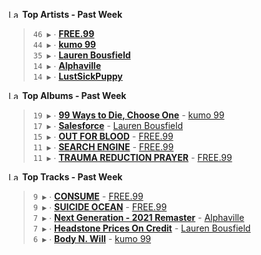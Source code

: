 <!--START_LASTFM_ARTISTS:{"period": "7day", "rows": 5}-->
<a href="https://last.fm" target="_blank"><img src="https://user-images.githubusercontent.com/17434202/215290617-e793598d-d7c9-428f-9975-156db1ba89cc.svg" alt="Last.fm Logo" width="18" height="13"/></a> **Top Artists - Past Week**

> `46 ▶️` ∙ **[FREE.99](https://www.last.fm/music/FREE.99)**<br/>
> `44 ▶️` ∙ **[kumo 99](https://www.last.fm/music/kumo+99)**<br/>
> `35 ▶️` ∙ **[Lauren Bousfield](https://www.last.fm/music/Lauren+Bousfield)**<br/>
> `14 ▶️` ∙ **[Alphaville](https://www.last.fm/music/Alphaville)**<br/>
> `14 ▶️` ∙ **[LustSickPuppy](https://www.last.fm/music/LustSickPuppy)**<br/>
<!--END_LASTFM_ARTISTS-->

<!--START_LASTFM_ALBUMS:{"period": "7day", "rows": 5}-->
<a href="https://last.fm" target="_blank"><img src="https://user-images.githubusercontent.com/17434202/215290617-e793598d-d7c9-428f-9975-156db1ba89cc.svg" alt="Last.fm Logo" width="18" height="13"/></a> **Top Albums - Past Week**

> `19 ▶️` ∙ **[99 Ways to Die, Choose One](https://www.last.fm/music/kumo+99/99+Ways+to+Die,+Choose+One)** - [kumo 99](https://www.last.fm/music/kumo+99)<br/>
> `17 ▶️` ∙ **[Salesforce](https://www.last.fm/music/Lauren+Bousfield/Salesforce)** - [Lauren Bousfield](https://www.last.fm/music/Lauren+Bousfield)<br/>
> `15 ▶️` ∙ **[OUT FOR BLOOD](https://www.last.fm/music/FREE.99/OUT+FOR+BLOOD)** - [FREE.99](https://www.last.fm/music/FREE.99)<br/>
> `11 ▶️` ∙ **[SEARCH ENGINE](https://www.last.fm/music/FREE.99/SEARCH+ENGINE)** - [FREE.99](https://www.last.fm/music/FREE.99)<br/>
> `11 ▶️` ∙ **[TRAUMA REDUCTION PRAYER](https://www.last.fm/music/FREE.99/TRAUMA+REDUCTION+PRAYER)** - [FREE.99](https://www.last.fm/music/FREE.99)<br/>
<!--END_LASTFM_ALBUMS-->

<!--START_LASTFM_TRACKS:{"period": "7day", "rows": 5}-->
<a href="https://last.fm" target="_blank"><img src="https://user-images.githubusercontent.com/17434202/215290617-e793598d-d7c9-428f-9975-156db1ba89cc.svg" alt="Last.fm Logo" width="18" height="13"/></a> **Top Tracks - Past Week**

> `9 ▶️` ∙ **[CONSUME](https://www.last.fm/music/FREE.99/_/CONSUME)** - [FREE.99](https://www.last.fm/music/FREE.99)<br/>
> `9 ▶️` ∙ **[SUICIDE OCEAN](https://www.last.fm/music/FREE.99/_/SUICIDE+OCEAN)** - [FREE.99](https://www.last.fm/music/FREE.99)<br/>
> `7 ▶️` ∙ **[Next Generation - 2021 Remaster](https://www.last.fm/music/Alphaville/_/Next+Generation+-+2021+Remaster)** - [Alphaville](https://www.last.fm/music/Alphaville)<br/>
> `7 ▶️` ∙ **[Headstone Prices On Credit](https://www.last.fm/music/Lauren+Bousfield/_/Headstone+Prices+On+Credit)** - [Lauren Bousfield](https://www.last.fm/music/Lauren+Bousfield)<br/>
> `6 ▶️` ∙ **[Body N. Will](https://www.last.fm/music/kumo+99/_/Body+N.+Will)** - [kumo 99](https://www.last.fm/music/kumo+99)<br/>
<!--END_LASTFM_TRACKS-->